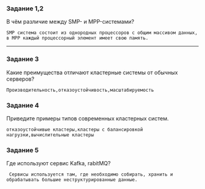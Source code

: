 

### Задание 1,2

В чём различие между SMP- и MPP-системами?
```
SMP система состоит из однородных процессоров с общим массивом данных, в MPP каждый процессорный элемент имеет свою память.
```

---



### Задание 3

Какие преимущества отличают кластерные системы от обычных серверов?
```
Производительность,отказоустойчивость,масштабируемость
```

### Задание 4

Приведите примеры типов современных кластерных систем.
```
отказоустойчивые кластеры,кластеры с балансировкой нагрузки,вычислительные кластеры 
```

### Задание 5

Где используют сервис Kafka, rabitMQ?

```
 Сервисы используется там, где необходимо собирать, хранить и обрабатывать большие неструктурированные данные.
```
